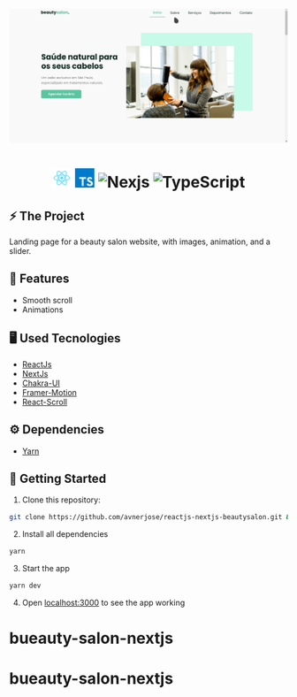 <h1 align="center">
  <img src="public/beauty_salon.gif"/> 
</h1>
<h1 align="center" widht="50%">
  <img alt="React" width="7%" src="https://raw.githubusercontent.com/github/explore/80688e429a7d4ef2fca1e82350fe8e3517d3494d/topics/react/react.png" />
  <img alt="TypeScript" width="7%" src="https://raw.githubusercontent.com/github/explore/80688e429a7d4ef2fca1e82350fe8e3517d3494d/topics/typescript/typescript.png" />
  <img alt="Nexjs" width="7%" src="https://assets.vercel.com/image/upload/v1607554385/repositories/next-js/next-logo.png" />
  <img alt="TypeScript" width="7%" src="https://avatars.githubusercontent.com/u/54212428?s=200&v=4" />
</h1>

## ⚡️ The Project
  Landing page for a beauty salon website, with images, animation, and a slider.
  
## 🎯 Features
 - Smooth scroll
 - Animations
  
## 🖥️ Used Tecnologies
 - [ReactJs](https://reactjs.org/)
 - [NextJs](https://nextjs.org/)
 - [Chakra-UI](https://chakra-ui.com/)
 - [Framer-Motion](https://www.framer.com/motion/)
 - [React-Scroll](https://github.com/fisshy/react-scroll)

## ⚙️ Dependencies
 - [Yarn](https://yarnpkg.com/)
 
## 🚀️ Getting Started

1. Clone this repository: 

```bash
git clone https://github.com/avnerjose/reactjs-nextjs-beautysalon.git && cd reactjs-nextjs-beautysalon
```
2. Install all dependencies

```bash
yarn
```
3. Start the app
```bash
yarn dev
```
4. Open [localhost:3000](http://localhost:3000) to see the app working
# bueauty-salon-nextjs
# bueauty-salon-nextjs
